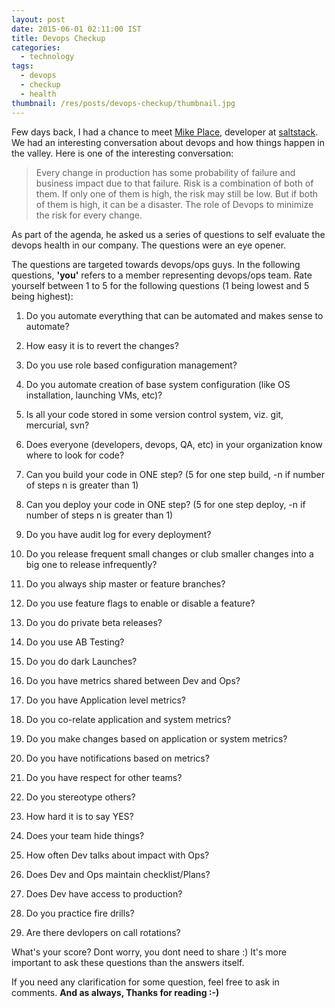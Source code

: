 ```yaml
---
layout: post
date: 2015-06-01 02:11:00 IST
title: Devops Checkup
categories:
  - technology
tags:
  - devops
  - checkup
  - health
thumbnail: /res/posts/devops-checkup/thumbnail.jpg
---
```


Few days back, I had a chance to meet [Mike Place](https://github.com/cachedout), developer at [saltstack](http://saltstack.com/). We had an interesting conversation about devops and how things happen in the valley. Here is one of the interesting conversation:

> Every change in production has some probability of failure and business impact due to that failure. Risk is a combination of both of them. If only one of them is high, the risk may still be low. But if both of them is high, it can be a disaster. The role of Devops to minimize the risk for every change.

As part of the agenda, he asked us a series of questions to self evaluate the devops health in our company. The questions were an eye opener.

The questions are targeted towards devops/ops guys. In the following questions, **'you'** refers to a member representing devops/ops team. Rate yourself between 1 to 5 for the following questions (1 being lowest and 5 being highest):

1. Do you automate everything that can be automated and makes sense to automate?

2. How easy it is to revert the changes?

3. Do you use role based configuration management?

4. Do you automate creation of base system configuration (like OS installation, launching VMs, etc)?

5. Is all your code stored in some version control system, viz. git, mercurial, svn?

6. Does everyone (developers, devops, QA, etc) in your organization know where to look for code?

7. Can you build your code in ONE step?
(5 for one step build, -n if number of steps n is greater than 1)

8. Can you deploy your code in ONE step?
(5 for one step deploy, -n if number of steps n is greater than 1)

9. Do you have audit log for every deployment?

10. Do you release frequent small changes or club smaller changes into a big one to release infrequently?

11. Do you always ship master or feature branches?

12. Do you use feature flags to enable or disable a feature?

13. Do you do private beta releases?

14. Do you use AB Testing?

15. Do you do dark Launches?

16. Do you have metrics shared between Dev and Ops?

17. Do you have Application level metrics?

18. Do you co-relate application and system metrics?

19. Do you make changes based on application or system metrics?

20. Do you have notifications based on metrics?

21. Do you have respect for other teams?

22. Do you stereotype others?

23. How hard it is to say YES?

24. Does your team hide things?

25. How often Dev talks about impact with Ops?

26. Does Dev and Ops maintain checklist/Plans?

27. Does Dev have access to production?

28. Do you practice fire drills?

29. Are there devlopers on call rotations?

What's your score? Dont worry, you dont need to share :) It's more important to ask these questions than the answers itself.

If you need any clarification for some question, feel free to ask in comments. **And as always, Thanks for reading :-)**
